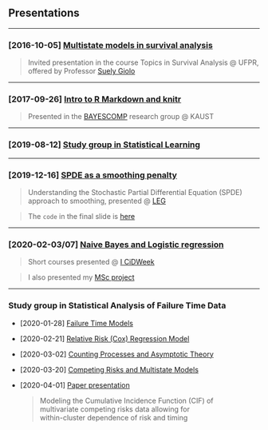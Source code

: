 ## Presentations

***

### [2016-10-05] [Multistate models in survival analysis](multistate_markovian_models.pdf)

> Invited presentation in
> the course Topics in Survival Analysis @ UFPR,\
> offered by Professor
> [Suely Giolo](https://docs.ufpr.br/~giolo/index.html)

***

### [2017-09-26] [Intro to R Markdown and knitr](rmd-rautu/)

> Presented in the [BAYESCOMP](https://cemse.kaust.edu.sa/bayescomp)
> research group @ KAUST

***

### [2019-08-12] [Study group in Statistical Learning](islr/slides.pdf)

***

### [2019-12-16] [SPDE as a smoothing penalty](spde2smooth/slides.pdf)

> Understanding the Stochastic Partial Differential Equation (SPDE)\
> approach to smoothing, presented @ [LEG](http://leg.ufpr.br)

> The `code` in the final slide is [here](spde2smooth/code.html) 

***

### [2020-02-03/07] [Naive Bayes and Logistic regression](cidamo/slides.pdf)

> Short courses presented @ [I CiDWeek](http://cidamo.com.br/CiDWeek/)

> I also presented my [MSc project](cidamo/20min.pdf)

***

### Study group in Statistical Analysis of Failure Time Data

+ [2020-01-28] [Failure Time Models](failure/cap2.pdf)

+ [2020-02-21] [Relative Risk (Cox) Regression Model](failure/cap4.html)

+ [2020-03-02] [Counting Processes and Asymptotic Theory](failure/cap5.pdf)

+ [2020-03-20] [Competing Risks and Multistate Models](failure/cap8.pdf)

+ [2020-04-01] [Paper presentation](failure/paperslides.pdf)

  > Modeling the Cumulative Incidence Function (CIF) of\
  > multivariate competing risks data allowing for\
  > within-cluster dependence of risk and timing
